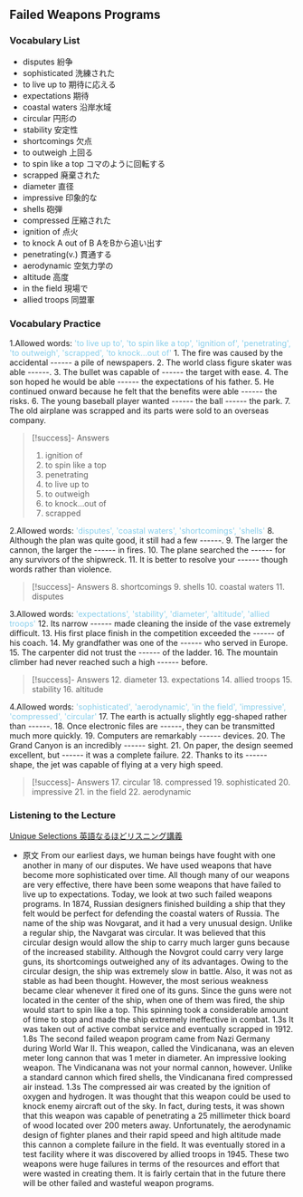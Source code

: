 ## Failed Weapons Programs

### Vocabulary List
- disputes
    紛争
- sophisticated
    洗練された
- to live up to
    期待に応える
- expectations
    期待
- coastal waters
    沿岸水域
- circular
    円形の
- stability
    安定性
- shortcomings
    欠点
- to outweigh
    上回る
- to spin like a top
    コマのように回転する
- scrapped
    廃棄された
- diameter
    直径
- impressive
    印象的な
- shells
    砲弾
- compressed
    圧縮された
- ignition of
    点火
- to knock A out of B
    AをBから追い出す
- penetrating(v.)
    貫通する
- aerodynamic
    空気力学の
- altitude
    高度
- in the field
    現場で
- allied troops
    同盟軍

### Vocabulary Practice
1.Allowed words: <span style="color: #87CEEB;"> 'to live up to', 'to spin like a top', 'ignition of', 'penetrating', 'to outweigh', 'scrapped', 'to knock...out of' </span>
    1. The fire was caused by the accidental ------ a pile of newspapers.
    2. The world class figure skater was able ------.
    3. The bullet was capable of ------ the target with ease.
    4. The son hoped he would be able ------ the expectations of his father.
    5. He continued onward because he felt that the benefits were able ------ the risks.
    6. The young baseball player wanted ------ the ball ------ the park.
    7. The old airplane was scrapped and its parts were sold to an overseas company.
> [!success]- Answers
> 1. ignition of
> 2. to spin like a top
> 3. penetrating
> 4. to live up to
> 5. to outweigh
> 6. to knock...out of
> 7. scrapped

2.Allowed words: <span style="color: #87CEEB;"> 'disputes', 'coastal waters', 'shortcomings', 'shells' </span>
    8. Although the plan was quite good, it still had a few ------.
    9. The larger the cannon, the larger the ------ in fires.
    10. The plane searched the ------ for any survivors of the shipwreck.
    11. It is better to resolve your ------ though words rather than violence.
> [!success]- Answers
> 8. shortcomings
> 9. shells
> 10. coastal waters
> 11. disputes

3.Allowed words: <span style="color: #87CEEB;"> 'expectations', 'stability', 'diameter', 'altitude', 'allied troops' </span>
    12. Its narrow ------ made cleaning the inside of the vase extremely difficult.
    13. His first place finish in the competition exceeded the ------ of his coach.
    14. My grandfather was one of the ------ who served in Europe.
    15. The carpenter did not trust the ------ of the ladder.
    16. The mountain climber had never reached such a high ------ before.
> [!success]- Answers
> 12. diameter
> 13. expectations
> 14. allied troops
> 15. stability
> 16. altitude

4.Allowed words: <span style="color: #87CEEB;"> 'sophisticated', 'aerodynamic', 'in the field', 'impressive', 'compressed', 'circular' </span>
    17. The earth is actually slightly egg-shaped rather than ------.
    18. Once electronic files are ------, they can be transmitted much more quickly.
    19. Computers are remarkably ------ devices.
    20. The Grand Canyon is an incredibly ------ sight.
    21. On paper, the design seemed excellent, but ------ it was a complete failure.
    22. Thanks to its ------ shape, the jet was capable of flying at a very high speed.
> [!success]- Answers
> 17. circular
> 18. compressed
> 19. sophisticated
> 20. impressive
> 21. in the field
> 22. aerodynamic

### Listening to the Lecture
[Unique Selections 英語なるほどリスニング講義](https://shohakusha.com/streaming#anchorlink-list-menu)
- 原文
    From our earliest days, we human beings have fought with one another in many of our disputes. We have used weapons that have become more sophisticated over time. All though many of our weapons are very effective, there have been some weapons that have failed to live up to expectations. Today, we look at two such failed weapons programs. In 1874, Russian designers finished building a ship that they felt would be perfect for defending the coastal waters of Russia. The name of the ship was Novgarat, and it had a very unusual design. Unlike a regular ship, the Navgarat was circular. It was believed that this circular design would allow the ship to carry much larger guns because of the increased stability. Although the Novgrot could carry very large guns, its shortcomings outweighed any of its advantages. Owing to the circular design, the ship was extremely slow in battle. Also, it was not as stable as had been thought. However, the most serious weakness became clear whenever it fired one of its guns. Since the guns were not located in the center of the ship, when one of them was fired, the ship would start to spin like a top. This spinning took a considerable amount of time to stop and made the ship extremely ineffective in combat. 1.3s It was taken out of active combat service and eventually scrapped in 1912. 1.8s The second failed weapon program came from Nazi Germany during World War II. This weapon, called the Vindicanana, was an eleven meter long cannon that was 1 meter in diameter. An impressive looking weapon. The Vindicanana was not your normal cannon, however. Unlike a standard cannon which fired shells, the Vindicanana fired compressed air instead. 1.3s The compressed air was created by the ignition of oxygen and hydrogen. It was thought that this weapon could be used to knock enemy aircraft out of the sky. In fact, during tests, it was shown that this weapon was capable of penetrating a 25 millimeter thick board of wood located over 200 meters away. Unfortunately, the aerodynamic design of fighter planes and their rapid speed and high altitude made this cannon a complete failure in the field. It was eventually stored in a test facility where it was discovered by allied troops in 1945. These two weapons were huge failures in terms of the resources and effort that were wasted in creating them. It is fairly certain that in the future there will be other failed and wasteful weapon programs.
